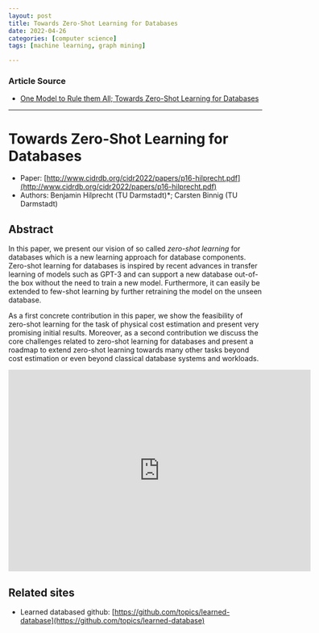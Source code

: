 ```yaml
---
layout: post
title: Towards Zero-Shot Learning for Databases 
date: 2022-04-26
categories: [computer science]
tags: [machine learning, graph mining]

---
```


### Article Source

* [One Model to Rule them All; Towards Zero-Shot Learning for Databases](https://www.youtube.com/watch?v=s-84ALjPspg)


---

# Towards Zero-Shot Learning for Databases

* Paper: [http://www.cidrdb.org/cidr2022/papers/p16-hilprecht.pdf](http://www.cidrdb.org/cidr2022/papers/p16-hilprecht.pdf)
* Authors: Benjamin Hilprecht (TU Darmstadt)*; Carsten Binnig (TU Darmstadt)

## Abstract
In this paper, we present our vision of so called *zero-shot learning* for databases which is a new learning approach for database components. Zero-shot learning for databases is inspired by recent advances in transfer learning of models such as GPT-3 and can
support a new database out-of-the box without the need to train a new model. Furthermore, it can easily be extended to few-shot learning by further retraining the model on the unseen database.

As a first concrete contribution in this paper, we show the feasibility of zero-shot learning for the task of physical cost estimation and present very promising initial results. Moreover, as a second contribution we discuss the core challenges related to zero-shot learning for databases and present a roadmap to extend zero-shot learning towards many other tasks beyond cost estimation or even beyond classical database systems and workloads.

<iframe width="600" height="400" src="https://www.youtube.com/embed/s-84ALjPspg" title="YouTube video player" frameborder="0" allow="accelerometer; autoplay; clipboard-write; encrypted-media; gyroscope; picture-in-picture" allowfullscreen></iframe>


## Related sites

* Learned databased github: [https://github.com/topics/learned-database](https://github.com/topics/learned-database)
